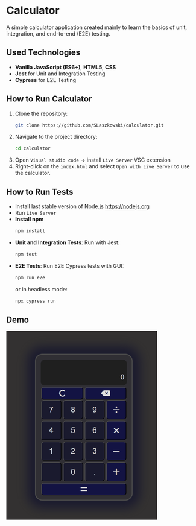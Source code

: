 # Calculator

A simple calculator application created mainly to learn the basics of unit, integration, and end-to-end (E2E) testing.

## Used Technologies
- **Vanilla JavaScript (ES6+)**, **HTML5**, **CSS**
- **Jest** for Unit and Integration Testing
- **Cypress** for E2E Testing

## How to Run Calculator
1. Clone the repository:
   ```bash
   git clone https://github.com/SLaszkowski/calculator.git
   ```
2. Navigate to the project directory:
   ```bash
   cd calculator
   ```
3. Open `Visual studio code` -> install `Live Server` VSC extension
4. Right-click on the `index.html` and select `Open with Live Server` to use the calculator.

## How to Run Tests
- Install last stable version of Node.js https://nodejs.org
- Run `Live Server`
- **Install npm**
  ```bash
  npm install
  ```
- **Unit and Integration Tests**: Run with Jest:
  ```bash
  npm test
  ```
- **E2E Tests**:
  Run E2E Cypress tests with GUI:
  ```bash
  npm run e2e
  ```
  or in headless mode:
  ```bash
  npx cypress run
  ```

## Demo
<img src="assets/calculatorDemo.gif" width="400" alt="Calculator Demo">